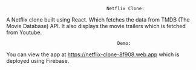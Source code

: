                                          Netflix Clone:

A Netflix clone built using React. Which fetches the data from TMDB (The Movie Database) API. It also displays the movie trailers which is fetched from Youtube.
                                             
                                             Demo:

You can view the app at https://netflix-clone-8f908.web.app which is deployed using Firebase.


